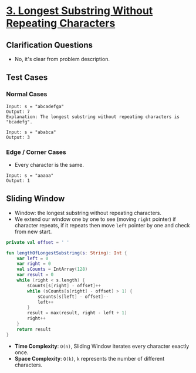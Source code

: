 # [3. Longest Substring Without Repeating Characters](https://leetcode.com/problems/longest-substring-without-repeating-characters/)

## Clarification Questions
* No, it's clear from problem description.

## Test Cases
### Normal Cases
```
Input: s = "abcadefga"
Output: 7
Explanation: The longest substring without repeating characters is "bcadefg".

Input: s = "ababca"
Output: 3
```
### Edge / Corner Cases
* Every character is the same.
```
Input: s = "aaaaa"
Output: 1
```

## Sliding Window
* Window: the longest substring without repeating characters.
* We extend our window one by one to see (moving `right` pointer) if character repeats, if it repeats then move `left` pointer by one and check from new start.

```kotlin
private val offset = ' '

fun lengthOfLongestSubstring(s: String): Int {
    var left = 0
    var right = 0
    val sCounts = IntArray(128)
    var result = 0
    while (right < s.length) {
        sCounts[s[right] - offset]++
        while (sCounts[s[right] - offset] > 1) {
            sCounts[s[left] - offset]--
            left++
        }
        result = max(result, right - left + 1)
        right++
    }
    return result
}
```

* **Time Complexity**: `O(n)`, Sliding Window iterates every character exactly once.
* **Space Complexity**: `O(k)`, `k` represents the number of different characters.